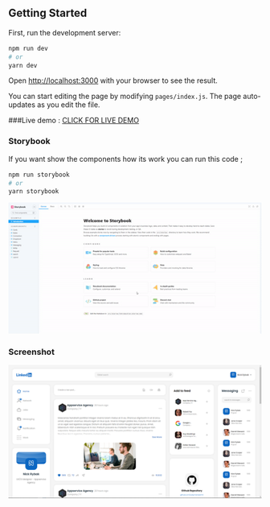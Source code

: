 ## Getting Started

First, run the development server:

```bash
npm run dev
# or
yarn dev
```

Open [http://localhost:3000](http://localhost:3000) with your browser to see the result.

You can start editing the page by modifying `pages/index.js`. The page auto-updates as you edit the file.


###Live demo : [CLICK FOR LIVE DEMO](https://localhost:3000)


### Storybook
If you want show the components how its work you can run this code ; 
```bash
npm run storybook
# or
yarn storybook
```

![alt text](public/readme/storybook.gif)


### Screenshot


![alt text](public/readme/linkedin-redesign.jpg)

